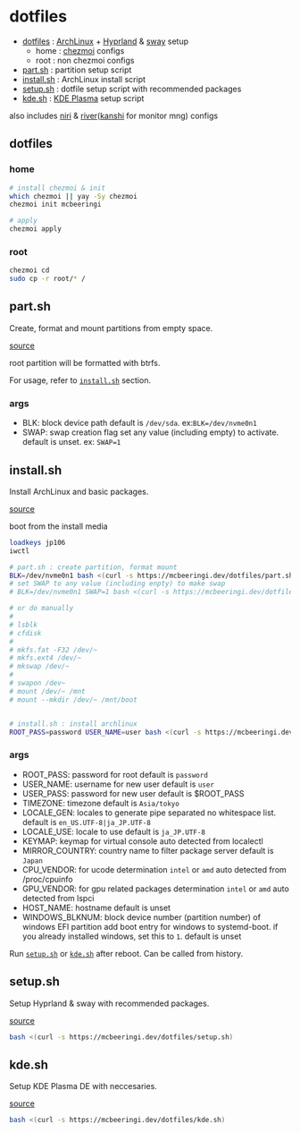# dotfiles

- [dotfiles](#dotfiles-1) : [ArchLinux](https://archlinux.org) + [Hyprland](https://hyprland.org) & [sway](https://swaywm.org) setup
	- home : [chezmoi](https://chezmoi.io) configs
	- root : non chezmoi configs
- [part.sh](#partsh) : partition setup script
- [install.sh](#installsh) : ArchLinux install script
- [setup.sh](#setupsh) : dotfile setup script with recommended packages
- [kde.sh](#kdesh) : [KDE Plasma](https://kde.org/plasma-desktop/) setup script

also includes [niri](https://github.com/YaLTeR/niri) & [river](https://codeberg.org/river/river)([kanshi](https://gitlab.freedesktop.org/emersion/kanshi) for monitor mng) configs


## dotfiles

### home

```sh
# install chezmoi & init
which chezmoi || yay -Sy chezmoi
chezmoi init mcbeeringi

# apply
chezmoi apply
```

### root

```sh
chezmoi cd
sudo cp -r root/* / 
```

## part.sh

Create, format and mount partitions from empty space.

[source](part.sh)

root partition will be formatted with btrfs.

For usage, refer to [`install.sh`](#installsh) section.

### args
- BLK: block device path
  default is `/dev/sda`.
  ex:`BLK=/dev/nvme0n1`
- SWAP: swap creation flag
  set any value (including empty) to activate.
  default is unset. 
  ex: `SWAP=1`

## install.sh

Install ArchLinux and basic packages.

[source](install.sh)

boot from the install media

```sh
loadkeys jp106
iwctl

# part.sh : create partition, format mount
BLK=/dev/nvme0n1 bash <(curl -s https://mcbeeringi.dev/dotfiles/part.sh)
# set SWAP to any value (including enpty) to make swap
# BLK=/dev/nvme0n1 SWAP=1 bash <(curl -s https://mcbeeringi.dev/dotfiles/part.sh)

# or do manually
#
# lsblk
# cfdisk
#
# mkfs.fat -F32 /dev/~
# mkfs.ext4 /dev/~
# mkswap /dev/~
#
# swapon /dev~
# mount /dev/~ /mnt
# mount --mkdir /dev/~ /mnt/boot


# install.sh : install archlinux
ROOT_PASS=password USER_NAME=user bash <(curl -s https://mcbeeringi.dev/dotfiles/install.sh)
```

### args
- ROOT_PASS: password for root
  default is `password`
- USER_NAME: username for new user
  default is `user`
- USER_PASS: password for new user
  default is $ROOT_PASS
- TIMEZONE: timezone
  default is `Asia/tokyo`
- LOCALE_GEN: locales to generate
  pipe separated no whitespace list.
  default is `en_US.UTF-8|ja_JP.UTF-8`
- LOCALE_USE: locale to use
  default is `ja_JP.UTF-8`
- KEYMAP: keymap for virtual console
  auto detected from localectl
- MIRROR_COUNTRY: country name to filter package server
  default is `Japan`
- CPU_VENDOR: for ucode determination
  `intel` or `amd`
  auto detected from /proc/cpuinfo
- GPU_VENDOR: for gpu related packages determination
  `intel` or `amd`
  auto detected from lspci
- HOST_NAME: hostname
  default is unset
- WINDOWS_BLKNUM: block device number (partition number) of windows EFI partition
  add boot entry for windows to systemd-boot.
  if you already installed windows, set this to `1`.
  default is unset

Run [`setup.sh`](#setupsh) or [`kde.sh`](#kdesh) after reboot.
Can be called from history.

## setup.sh

Setup Hyprland & sway with recommended packages.

[source](setup.sh)

```sh
bash <(curl -s https://mcbeeringi.dev/dotfiles/setup.sh)
```

## kde.sh

Setup KDE Plasma DE with neccesaries.

[source](kde.sh)

```sh
bash <(curl -s https://mcbeeringi.dev/dotfiles/kde.sh)
```

